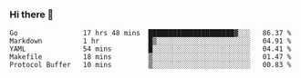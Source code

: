 ### Hi there 👋

<!--
**yeya24/yeya24** is a ✨ _special_ ✨ repository because its `README.md` (this file) appears on your GitHub profile.

Here are some ideas to get you started:

- 🔭 I’m currently working on ...
- 🌱 I’m currently learning ...
- 👯 I’m looking to collaborate on ...
- 🤔 I’m looking for help with ...
- 💬 Ask me about ...
- 📫 How to reach me: ...
- 😄 Pronouns: ...
- ⚡ Fun fact: ...
-->

<!--START_SECTION:waka-->
```text
Go                17 hrs 48 mins  █████████████████████▓░░░   86.37 % 
Markdown          1 hr            █▒░░░░░░░░░░░░░░░░░░░░░░░   04.91 % 
YAML              54 mins         █░░░░░░░░░░░░░░░░░░░░░░░░   04.41 % 
Makefile          18 mins         ▒░░░░░░░░░░░░░░░░░░░░░░░░   01.47 % 
Protocol Buffer   10 mins         ▒░░░░░░░░░░░░░░░░░░░░░░░░   00.83 % 
```
<!--END_SECTION:waka-->
